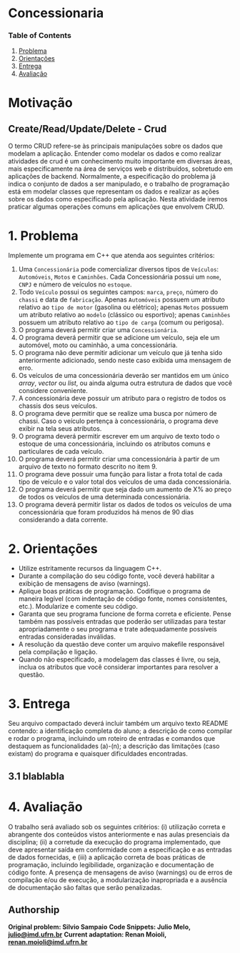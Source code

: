 # Concessionaria

### Table of Contents
1. [Problema](#1-problema)
2. [Orientações](#2-orientações)
3. [Entrega](#3-entrega)
4. [Avaliação](#4-avaliação)

# Motivação

## Create/Read/Update/Delete - Crud
O termo CRUD refere-se às principais manipulações sobre os dados que modelam a aplicação. Entender como modelar os dados e como realizar atividades de crud é um conhecimento muito importante em diversas áreas, mais especificamente na área de serviços web e distribuídos, sobretudo em aplicações de backend. Normalmente, a especificação do problema já indica o conjunto de dados a ser manipulado, e o trabalho de programação está em modelar classes que representam os dados e realizar as ações sobre os dados como especificado pela aplicação. Nesta atividade iremos praticar algumas operações comuns em aplicações que envolvem CRUD.

# 1. Problema

Implemente um programa em C++ que atenda aos seguintes critérios:

1. Uma ``Concessionária`` pode comercializar diversos tipos de ``Veículos``: ``Automóveis``, ``Motos`` e ``Caminhões``. Cada Concessionária possui um ``nome``, ``CNPJ`` e número de veículos no ``estoque``.
2. Todo ``Veículo`` possui os seguintes campos: ``marca``, ``preço``, número do ``chassi`` e data de ``fabricação``. Apenas ``Automóveis`` possuem um atributo relativo ao ``tipo de motor`` (gasolina ou elétrico); apenas ``Motos`` possuem um atributo relativo ao ``modelo`` (clássico ou esportivo); apenas ``Caminhões`` possuem um atributo relativo ao ``tipo de carga`` (comum ou perigosa).
3. O programa deverá permitir criar uma ``Concessionária``.
4. O programa deverá permitir que se adicione um veículo, seja ele um automóvel, moto ou caminhão, a uma concessionária. 
5. O programa não deve permitir adicionar um veículo que já tenha sido anteriormente adicionado, sendo neste caso exibida uma mensagem de erro. 
6. Os veículos de uma concessionária deverão ser mantidos em um único _array_, _vector_ ou _list_, ou ainda alguma outra estrutura de dados que você considere conveniente. 
7. A concessionária deve possuir um atributo para o registro de todos os chassis dos seus veículos. 
8. O programa deve permitir que se realize uma busca por número de chassi. Caso o veículo pertença à concessionária, o programa deve exibir na tela seus atributos.
9. O programa deverá permitir escrever em um arquivo de texto todo o estoque de uma concessionária, incluindo os atributos comuns e particulares de cada veículo.
10. O programa deverá permitir criar uma concessionária à partir de um arquivo de texto no formato descrito no item 9.
11. O programa deve possuir uma função para listar a frota total de cada tipo de veículo e o valor total dos veículos de uma dada concessionária.
13. O programa deverá permitir que seja dado um aumento de X% ao preço de todos os veículos de uma determinada concessionária.
14. O programa deverá permitir listar os dados de todos os veículos de uma concessionária que foram produzidos há menos de 90 dias considerando a data corrente.

# 2. Orientações

- Utilize estritamente recursos da linguagem C++.
- Durante a compilação do seu código fonte, você deverá habilitar a exibição de mensagens de aviso (warnings).
- Aplique boas práticas de programação. Codifique o programa de maneira legível (com indentação de código fonte, nomes consistentes, etc.). Modularize e comente seu código.
- Garanta que seu programa funcione de forma correta e eficiente. Pense também nas possíveis entradas que poderão ser utilizadas para testar apropriadamente o seu programa e trate adequadamente possíveis entradas consideradas inválidas.
- A resolução da questão deve conter um arquivo makefile responsável pela compilação e ligação. 
- Quando não especificado, a modelagem das classes é livre, ou seja, inclua os atributos que você considerar importantes para resolver a questão. 

# 3. Entrega
 
Seu arquivo compactado deverá incluir também um arquivo texto README contendo: a identificação completa do aluno; a descrição de como compilar e rodar o programa, incluindo um roteiro de entradas e comandos que destaquem as funcionalidades (a)-(n); a descrição das limitações (caso existam) do programa e  quaisquer dificuldades encontradas. 

## 3.1 blablabla

# 4. Avaliação

O trabalho será avaliado sob os seguintes critérios: (i) utilização correta e abrangente dos conteúdos vistos anteriormente e nas aulas presenciais da disciplina; (ii) a corretude da execução do programa implementado, que deve apresentar saída em conformidade com a especificação e as entradas de dados fornecidas, e (iii) a aplicação correta de boas práticas de programação, incluindo legibilidade, organização e documentação de código fonte. A presença de mensagens de aviso (warnings) ou de erros de compilação e/ou de execução, a modularização inapropriada e a ausência de documentação são faltas que serão penalizadas. 

## Authorship

**Original problem: Silvio Sampaio**
**Code Snippets: Julio Melo, [julio@imd.ufrn.br](mailto:julio@imd.ufrn.br)**
**Current adaptation: Renan Moioli, [renan.moioli@imd.ufrn.br](mailto:renan.moioli@imd.ufrn.br)**


